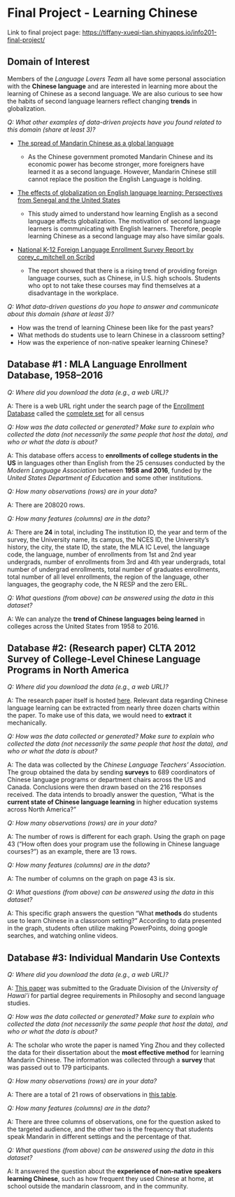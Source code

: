 # Final Project - Learning Chinese

Link to final project page: https://tiffany-xueqi-tian.shinyapps.io/info201-final-project/

## Domain of Interest
Members of the _Language Lovers Team_ all have some personal association with the **Chinese language** and are interested in learning more about the learning of Chinese as a second language. We are also curious to see how the habits of second language learners reflect changing **trends** in globalization.

_Q: What other examples of data-driven projects have you found related to this domain (share at least 3)?_

- [The spread of Mandarin Chinese as a global language](https://www.researchgate.net/publication/305639211_The_spread_of_Mandarin_Chinese_as_a_global_language)

  - As the Chinese government promoted Mandarin Chinese and its economic power has become stronger, more foreigners have learned it as a second language. However, Mandarin Chinese still cannot replace the position the English Language is holding.


- [The effects of globalization on English language learning: Perspectives from Senegal and the United States](https://scholarworks.wmich.edu/cgi/viewcontent.cgi?article=3725&context=honors_theses)

    - This study aimed to understand how learning English as a second language affects globalization. The motivation of second language learners is communicating with English learners. Therefore, people learning Chinese as a second language may also have similar goals.


- [National K-12 Foreign Language Enrollment Survey Report by corey_c_mitchell on Scribd](http://blogs.edweek.org/edweek/learning-the-language/2017/06/how_foreign_language_is_being_taught_in_us_schools.html)

  - The report showed that there is a rising trend of providing foreign language courses, such as Chinese, in U.S. high schools. Students who opt to not take these courses may find themselves at a disadvantage in the workplace.


_Q: What data-driven questions do you hope to answer and communicate about this domain (share at least 3)?_
  - How was the trend of learning Chinese been like for the past years?
  - What methods do students use to learn Chinese in a classroom setting?
  - How was the experience of non-native speaker learning Chinese?


## Database #1 : MLA Language Enrollment Database, 1958–2016

_Q: Where did you download the data (e.g., a web URL)?_

A: There is a web URL right under the search page of the [Enrollment Database](https://apps.mla.org/flsurvey_search) called the [complete set](https://apps.mla.org/enroll_data_comb) for all census

_Q: How was the data collected or generated? Make sure to explain who collected the data (not necessarily the same people that host the data), and who or what the data is about?_

A: This database offers access to **enrollments of college students in the US** in languages other than English from the 25 censuses conducted by the _Modern Language Association_ between **1958 and 2016**, funded by the _United States Department of Education_ and some other institutions.

_Q: How many observations (rows) are in your data?_

A: There are 208020 rows.

_Q: How many features (columns) are in the data?_

A: There are **24** in total, including The institution ID, the year and term of the survey, the University name, its campus, the NCES ID, the University’s history, the city, the state ID, the state, the MLA IC Level, the language code, the language, number of enrollments from 1st and 2nd year undergrads, number of enrollments from 3rd and 4th year undergrads, total number of undergrad enrollments, total number of graduates enrollments, total number of all level enrollments, the region of the language, other languages, the geography code, the N RESP and the zero ERL.

_Q: What questions (from above) can be answered using the data in this dataset?_

A: We can analyze the **trend of Chinese languages being learned** in colleges across the United States from 1958 to 2016.

## Database #2: (Research paper) CLTA 2012 Survey of College-Level Chinese Language Programs in North America

_Q: Where did you download the data (e.g., a web URL)?_

A: The research paper itself is hosted [here](https://www.uh.edu/class/mcl/faculty/wen_x/_pdf/2014%20CLTA%202012%20Survey.pdf). Relevant data regarding Chinese language learning can be extracted from nearly three dozen charts within the paper. To make use of this data, we would need to **extract** it mechanically.

_Q: How was the data collected or generated? Make sure to explain who collected the data (not necessarily the same people that host the data), and who or what the data is about?_

A: The data was collected by the _Chinese Language Teachers’ Association_. The group obtained the data by sending **surveys** to 689 coordinators of Chinese language programs or department chairs across the US and Canada. Conclusions were then drawn based on the 216 responses received. The data intends to broadly answer the question, “What is the **current state of Chinese language learning** in higher education systems across North America?”

_Q: How many observations (rows) are in your data?_

A: The number of rows is different for each graph. Using the graph on page 43 (“How often does your program use the following in Chinese language courses?”) as an example, there are 13 rows.  

_Q: How many features (columns) are in the data?_

A: The number of columns on the graph on page 43 is six.

_Q: What questions (from above) can be answered using the data in this dataset?_

A: This specific graph answers the question “What **methods** do students use to learn Chinese in a classroom setting?” According to data presented in the graph, students often utilize making PowerPoints, doing google searches, and watching online videos.

## Database #3: Individual Mandarin Use Contexts

_Q: Where did you download the data (e.g., a web URL)?_

A: [This paper](https://scholarspace.manoa.hawaii.edu/bitstream/10125/101558/Zhou_Ying_r.pdf) was submitted to the Graduate Division of the _University of Hawai’i_ for partial degree requirements in Philosophy and second language studies.

_Q: How was the data collected or generated? Make sure to explain who collected the data (not necessarily the same people that host the data), and who or what the data is about?_

A: The scholar who wrote the paper is named Ying Zhou and they collected the data for their dissertation about the **most effective method** for learning Mandarin Chinese. The information was collected through a **survey** that was passed out to 179 participants.

_Q: How many observations (rows) are in your data?_

A: There are a total of 21 rows of observations in [this table](https://docs.google.com/spreadsheets/d/1-u1XjZKgRWALXUSgf9lQxRizd2lIBoUkuWiGu1IjSYg/edit?usp=sharing).

_Q: How many features (columns) are in the data?_

A: There are three columns of observations, one for the question asked to the targeted audience, and the other two is the frequency that students speak Mandarin in different settings and the percentage of that.

_Q: What questions (from above) can be answered using the data in this dataset?_

A: It answered the question about the **experience of non-native speakers learning Chinese**, such as how frequent they used Chinese at home, at school outside the mandarin classroom, and in the community.
